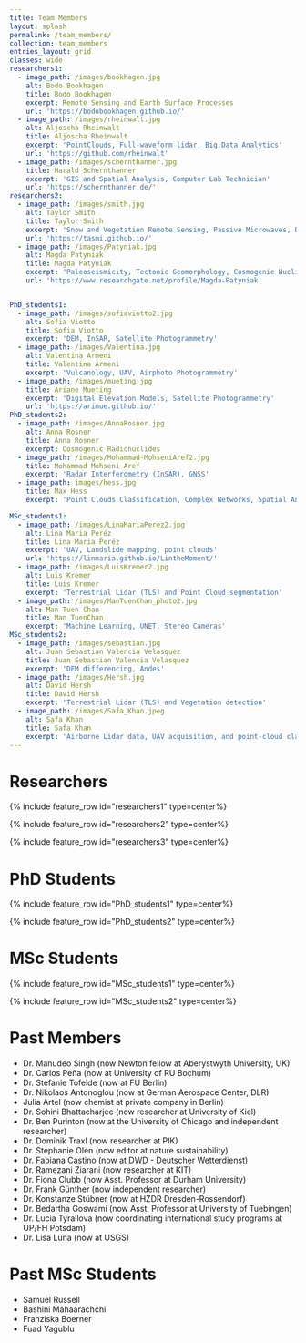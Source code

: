 ```yaml
---
title: Team Members
layout: splash
permalink: /team_members/
collection: team_members
entries_layout: grid
classes: wide
researchers1:
  - image_path: /images/bookhagen.jpg
    alt: Bodo Bookhagen
    title: Bodo Bookhagen
    excerpt: Remote Sensing and Earth Surface Processes
    url: 'https://bodobookhagen.github.io/'
  - image_path: /images/rheinwalt.jpg
    alt: Aljoscha Rheinwalt
    title: Aljoscha Rheinwalt
    excerpt: 'PointClouds, Full-waveform lidar, Big Data Analytics'
    url: 'https://github.com/rheinwalt'
  - image_path: /images/schernthanner.jpg
    title: Harald Schernthanner
    excerpt: 'GIS and Spatial Analysis, Computer Lab Technician'
    url: 'https://schernthanner.de/'
researchers2:
  - image_path: /images/smith.jpg
    alt: Taylor Smith
    title: Taylor Smith
    excerpt: 'Snow and Vegetation Remote Sensing, Passive Microwaves, Big Data Analytics'
    url: 'https://tasmi.github.io/'
  - image_path: /images/Patyniak.jpg
    alt: Magda Patyniak
    title: Magda Patyniak
    excerpt: 'Paleoseismicity, Tectonic Geomorphology, Cosmogenic Nuclides'
    url: 'https://www.researchgate.net/profile/Magda-Patyniak'


PhD_students1:
  - image_path: /images/sofiaviotto2.jpg
    alt: Sofia Viotto
    title: Sofia Viotto
    excerpt: 'DEM, InSAR, Satellite Photogrammetry'
  - image_path: /images/Valentina.jpg
    alt: Valentina Armeni
    title: Valentina Armeni
    excerpt: 'Vulcanology, UAV, Airphoto Photogrammetry'
  - image_path: /images/mueting.jpg
    title: Ariane Mueting
    excerpt: 'Digital Elevation Models, Satellite Photogrammetry'
    url: 'https://arimue.github.io/'
PhD_students2:
  - image_path: /images/AnnaRosner.jpg
    alt: Anna Rosner
    title: Anna Rosner
    excerpt: Cosmogenic Radionuclides
  - image_path: /images/Mohammad-MohseniAref2.jpg
    title: Mohammad Mohseni Aref
    excerpt: 'Radar Interferometry (InSAR), GNSS'
  - image_path: images/hess.jpg
    title: Max Hess
    excerpt: 'Point Clouds Classification, Complex Networks, Spatial Analysis'

MSc_students1:
  - image_path: /images/LinaMariaPerez2.jpg
    alt: Lina Maria Peréz
    title: Lina Maria Peréz
    excerpt: 'UAV, Landslide mapping, point clouds'
    url: 'https://linmaria.github.io/LintheMoment/'
  - image_path: /images/LuisKremer2.jpg
    alt: Luis Kremer
    title: Luis Kremer
    excerpt: 'Terrestrial Lidar (TLS) and Point Cloud segmentation'
  - image_path: /images/ManTuenChan_photo2.jpg
    alt: Man Tuen Chan
    title: Man TuenChan
    excerpt: 'Machine Learning, UNET, Stereo Cameras'
MSc_students2:
  - image_path: /images/sebastian.jpg
    alt: Juan Sebastian Valencia Velasquez
    title: Juan Sebastian Valencia Velasquez
    excerpt: 'DEM differencing, Andes'
  - image_path: /images/Hersh.jpg
    alt: David Hersh
    title: David Hersh
    excerpt: 'Terrestrial Lidar (TLS) and Vegetation detection'
  - image_path: /images/Safa_Khan.jpeg
    alt: Safa Khan
    title: Safa Khan
    excerpt: 'Airborne Lidar data, UAV acquisition, and point-cloud classification'
---
```


# Researchers

{% include feature_row id="researchers1" type=center%}

{% include feature_row id="researchers2" type=center%}

{% include feature_row id="researchers3" type=center%}

# PhD Students

{% include feature_row id="PhD_students1" type=center%}

{% include feature_row id="PhD_students2" type=center%}

# MSc Students

{% include feature_row id="MSc_students1" type=center%}

{% include feature_row id="MSc_students2" type=center%}

# Past Members
- Dr. Manudeo Singh (now Newton fellow at Aberystwyth University, UK)
- Dr. Carlos Peña (now at University of RU Bochum)
- Dr. Stefanie Tofelde (now at FU Berlin)
- Dr. Nikolaos Antonoglou (now at German Aerospace Center, DLR)
- Julia Artel (now chemist at private company in Berlin)
- Dr. Sohini Bhattacharjee (now researcher at University of Kiel)
- Dr. Ben Purinton (now at the University of Chicago and independent researcher)
- Dr. Dominik Traxl (now researcher at PIK)
- Dr. Stephanie Olen (now editor at nature sustainability)
- Dr. Fabiana Castino (now at DWD - Deutscher Wetterdienst)
- Dr. Ramezani Ziarani (now researcher at KIT)
- Dr. Fiona Clubb (now Asst. Professor at Durham University)
- Dr. Frank Günther (now independent researcher)
- Dr. Konstanze Stübner (now at HZDR Dresden-Rossendorf)
- Dr. Bedartha Goswami (now Asst. Professor at University of Tuebingen)
- Dr. Lucia Tyrallova (now coordinating international study programs at UP/FH Potsdam)
- Dr. Lisa Luna (now at USGS)

# Past MSc Students
- Samuel Russell
- Bashini Mahaarachchi
- Franziska Boerner
- Fuad Yagublu

